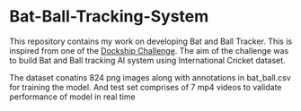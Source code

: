 # Bat-Ball-Tracking-System

This repository contains my work on developing Bat and Ball Tracker. This is inspired from one of the [Dockship Challenge](http://dockship.io/challenges/60f5a5ae7b01760c32a439f7/ball-&-bat-tracking-hiring-challenge/overview). The aim of the challenge was to build Bat and Ball tracking AI system using International Cricket dataset. 

The dataset conatins 824 png images along with annotations in bat_ball.csv for training the model. And test set comprises of 7 mp4 videos to validate performance of model in real time
